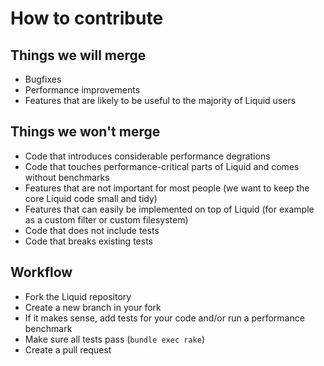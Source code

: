 # How to contribute

## Things we will merge

* Bugfixes
* Performance improvements
* Features that are likely to be useful to the majority of Liquid users

## Things we won't merge

* Code that introduces considerable performance degrations
* Code that touches performance-critical parts of Liquid and comes without benchmarks
* Features that are not important for most people (we want to keep the core Liquid code small and tidy)
* Features that can easily be implemented on top of Liquid (for example as a custom filter or custom filesystem)
* Code that does not include tests
* Code that breaks existing tests

## Workflow

* Fork the Liquid repository
* Create a new branch in your fork
* If it makes sense, add tests for your code and/or run a performance benchmark
* Make sure all tests pass (`bundle exec rake`)
* Create a pull request

